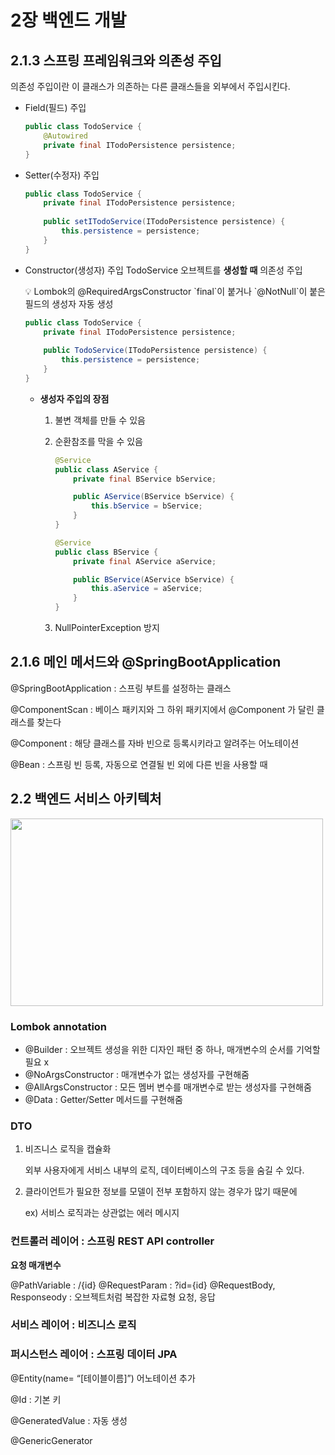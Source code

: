 # 2장 백엔드 개발

## 2.1.3 스프링 프레임워크와 의존성 주입

의존성 주입이란 이 클래스가 의존하는 다른 클래스들을 외부에서 주입시킨다.

- Field(필드) 주입
    
    ```java
    public class TodoService {
    	@Autowired
    	private final ITodoPersistence persistence;
    }
    ```
    
- Setter(수정자) 주입
    
    ```java
    public class TodoService {
    	private final ITodoPersistence persistence;
    	
    	public setITodoService(ITodoPersistence persistence) {
    		this.persistence = persistence;
    	}
    }
    ```
    
- Constructor(생성자) 주입
TodoService 오브젝트를 **생성할 때** 의존성 주입
    
    <aside>
    💡 Lombok의 @RequiredArgsConstructor
    `final`이 붙거나 `@NotNull`이 붙은 필드의 생성자 자동 생성
    
    </aside>
    
    ```java
    public class TodoService {
    	private final ITodoPersistence persistence;
    	
    	public TodoService(ITodoPersistence persistence) {
    		this.persistence = persistence;
    	}
    }
    ```
    
    - **생성자 주입의 장점**
        1. 불변 객체를 만들 수 있음
        2. 순환참조를 막을 수 있음
            
            ```java
            @Service
            public class AService {
            	private final BService bService;
            
            	public AService(BService bService) {
            		this.bService = bService;
            	}
            }
            
            @Service
            public class BService {
            	private final AService aService;
            
            	public BService(AService bService) {
            		this.aService = aService;
            	}
            }
            ```
            
        3. NullPointerException 방지

## 2.1.6 메인 메서드와 @SpringBootApplication

@SpringBootApplication : 스프링 부트를 설정하는 클래스

@ComponentScan : 베이스 패키지와 그 하위 패키지에서 @Component 가 달린 클래스를 찾는다

@Component : 해당 클래스를 자바 빈으로 등록시키라고 알려주는 어노테이션

@Bean : 스프링 빈 등록, 자동으로 연결될 빈 외에 다른 빈을 사용할 때

## 2.2 백엔드 서비스 아키텍처

<img src="https://s3.us-west-2.amazonaws.com/secure.notion-static.com/87427863-c2a3-41b3-8802-0a2c7a2e00a4/Untitled.png?X-Amz-Algorithm=AWS4-HMAC-SHA256&X-Amz-Content-Sha256=UNSIGNED-PAYLOAD&X-Amz-Credential=AKIAT73L2G45EIPT3X45%2F20220609%2Fus-west-2%2Fs3%2Faws4_request&X-Amz-Date=20220609T101115Z&X-Amz-Expires=86400&X-Amz-Signature=1c1b9697d85a9d7e60245f7835878dc555935df04cef2766f40a55c6a6811d95&X-Amz-SignedHeaders=host&response-content-disposition=filename%20%3D%22Untitled.png%22&x-id=GetObject" width="500" height="300">

### Lombok annotation

- @Builder : 오브젝트 생성을 위한 디자인 패턴 중 하나, 매개변수의 순서를 기억할 필요 x
- @NoArgsConstructor : 매개변수가 없는 생성자를 구현해줌
- @AllArgsConstructor : 모든 멤버 변수를 매개변수로 받는 생성자를 구현해줌
- @Data : Getter/Setter 메서드를 구현해줌

### DTO

1. 비즈니스 로직을 캡슐화
    
    외부 사용자에게 서비스 내부의 로직, 데이터베이스의 구조 등을 숨길 수 있다.
    
2. 클라이언트가 필요한 정보를 모델이 전부 포함하지 않는 경우가 많기 때문에
    
    ex) 서비스 로직과는 상관없는 에러 메시지
    

### 컨트롤러 레이어 : 스프링 REST API controller

**요청 매개변수** 

@PathVariable : /{id}
@RequestParam : ?id={id} 
@RequestBody, Responseody : 오브젝트처럼 복잡한 자료형 요청, 응답

### 서비스 레이어 : 비즈니스 로직

### 퍼시스턴스 레이어 : 스프링 데이터 JPA

@Entity(name= “[테이블이름]”) 어노테이션 추가

@Id : 기본 키

@GeneratedValue : 자동 생성

@GenericGenerator
